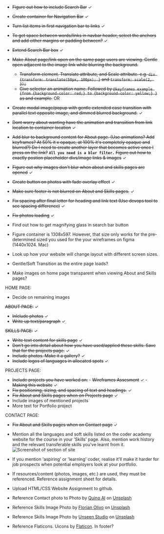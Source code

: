 - ~~Figure out how to include Search Bar~~ ✓
- ~~Create container for Navigation Bar~~ ✓
- ~~Turn list items in first navigation bar to links~~ ✓
- ~~To get space between words/links in navbar header, select the anchors and add either margins or padding between?~~ ✓
- ~~Extend Search Bar box~~ ✓
- ~~Make About page/link open on the same page users are viewing.  Gentle open adjacent to the image link while blurring the background.~~
    - ~~Transform element. Translate attribute, and Scale attribute. e.g. `div {transform: translate(50px, 100px); }` and `transform: scale(2, 3);`~~
    - ~~Give selector an animation name.  Followed by `@keyframes example {from {background-color: red;} to {background-color: yellow;} }` as and example.~~
OR
- ~~Create modal image/popup with gentle extended ease transition with parallel text opposite image, and dimmed blurred background.~~ ✓
- ~~Dont worry about wanting have the animation and transiition from link location to container location~~ ✓
- ~~Add blur to background content for About page. (Use animations? Add keyframes? At 50% it x opaque, at 100% it's completely opaque and blurred?)  Do I need to create another layer that becomes active once I press on the link?~~ **`All you need is a blur filter.`**
~~Figure out how to exactly postion placeholder divs/image links & images~~ ✓
- ~~Figure out why images don't blur when about and skills pages are opened~~ ✓
- ~~Create button on photos with fade overlay effect~~ ✓
- ~~Make sure footer is not blurred on About and Skills pages.~~ ✓
- ~~Fix spacing after final letter for heading and link text (Use devops tool to see spacing difference)~~ ✓
- ~~Fix photos loading~~ ✓

- Find out how to get magnifying glass in search bar button 
- Figure container is 1308x597. However, that size only works for the pre-determined sized you used for the your wireframes on figma (1440x1024. Mac)
- Look up how your website will change layout with different screen sizes.
- Gentle/Soft Transition as the entire page loads?
- Make images on home page transparent when viewing About and Skills pages?

HOME PAGE:
- Decide on remaining images

~~ABOUT PAGE:~~ ✓
- ~~Inlclude photos~~ ✓
- ~~Write up text/paragraph~~ ✓ 

~~SKILLS PAGE:~~ ✓
- ~~Write text content for skills page~~ ✓
- ~~Don't go into detail about how you have used/applied these skills.  Save that for the projects page.~~ ✓
- ~~Include photos.  Make it a gallery?~~ ✓
- ~~Include logos of languages in allocated spots~~ ✓

PROJECTS PAGE:
- ~~Include projects you have worked on:~~
                                - ~~Wireframes Assesment~~ ✓
                                - ~~Making this website~~ ✓
- ~~Fix positioning, sizing, and spacing of text and headings.~~ ✓
- ~~Fix About and Skills pages when on Projects page~~ ✓
- Include images of mentioned projects
- More text for Portfolio project

CONTACT PAGE:
- ~~Fix About and Skills pages when on Contact page~~ ✓

- Mention all the languages and soft skills listed on the coder academy website for the course in your 'Skills' page.  Also, mention work history and the relevant transferable skills you've learnt from it.
![Screenshot of section of site](C8A2E89E-3B99-4CC5-A237-A3BD5922E99D.png)
- If you mention 'aspiring' or 'learning' coder, realise it'll make it harder for job prospects when potential employers look at your portfolio.
- If resources/content (photos, images, etc.) are used, they must be referenced.  Reference assignment sheet for details.
- Upload HTML/CSS Website Assignment to github.

- Reference Contact photo to Photo by <a href="https://unsplash.com/@quinoal?utm_content=creditCopyText&utm_medium=referral&utm_source=unsplash">Quino Al</a> on <a href="https://unsplash.com/photos/black-corded-telephone-4SNUcHPiC8c?utm_content=creditCopyText&utm_medium=referral&utm_source=unsplash">Unsplash</a>
- Reference Skills Image Photo by <a href="https://unsplash.com/@florianolv?utm_content=creditCopyText&utm_medium=referral&utm_source=unsplash">Florian Olivo</a> on <a href="https://unsplash.com/photos/lines-of-html-codes-4hbJ-eymZ1o?utm_content=creditCopyText&utm_medium=referral&utm_source=unsplash">Unsplash</a>
- Reference Skills Image Photo by <a href="https://unsplash.com/@uns__nstudio?utm_content=creditCopyText&utm_medium=referral&utm_source=unsplash">Unseen Studio</a> on <a href="https://unsplash.com/photos/person-writing-on-brown-wooden-table-near-white-ceramic-mug-s9CC2SKySJM?utm_content=creditCopyText&utm_medium=referral&utm_source=unsplash">Unsplash</a>
- Reference Flaticons. Uicons by <a href="https://www.flaticon.com/uicons">Flaticon</a>. In footer? 